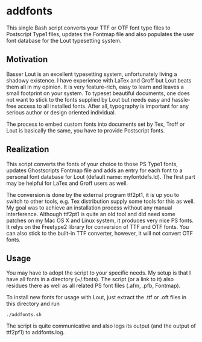 addfonts
========

This single Bash script converts your TTF or OTF font type files to Postscript
Type1 files, updates the Fontmap file and also populates the user font database
for the Lout typesetting system.

## Motivation

Basser Lout is an excellent typesetting system, unfortunately living a shadowy
existence. I have experience with LaTex and Groff but Lout beats them all in my
opinion. It is very feature-rich, easy to learn and leaves a small footprint on
your system. To typeset beautiful documents, one does not want to stick to the
fonts supplied by Lout but needs easy and hassle-free access to all installed
fonts. After all, typography is important for any serious author or design
oriented individual.

The process to embed custom fonts into documents set by Tex, Troff or Lout is
basically the same, you have to provide Postscript fonts.

## Realization

This script converts the fonts of your choice to those PS Type1 fonts, updates
Ghostscripts Fontmap file and adds an entry for each font to a personal font
database for Lout (default name: myfontdefs.ld). The first part may be helpful
for LaTex and Groff users as well.

The conversion is done by the external program ttf2pt1, it is up you to switch
to other tools, e.g. Tex distribution supply some tools for this as well. My
goal was to achieve an installation process without any manual interference.
Although ttf2pt1 is quite an old tool and did need some patches on my Mac OS X
and Linux system, it produces very nice PS fonts. It relys on the Freetype2
library for conversion of TTF and OTF fonts. You can also stick to the built-in
TTF converter, however, it will not convert OTF fonts.

## Usage

You may have to adopt the script to your specific needs. My setup is that I have
all fonts in a directory (~/.fonts). The script (or a link to it) also residues
there as well as all related PS font files (.afm, .pfb, Fontmap).

To install new fonts for usage with Lout, just extract the .ttf or .oft files in
this directory and run

```./addfonts.sh```

The script is quite communicative and also logs its output (and the output of
ttf2pf1) to addfonts.log. 
